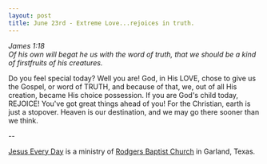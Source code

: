 ```yaml
---
layout: post
title: June 23rd - Extreme Love...rejoices in truth.
---
```


_James 1:18  
Of his own will begat he us with the word of truth, that we should
be a kind of firstfruits of his creatures._

Do you feel special today? Well you are! God, in His LOVE, chose to
give us the Gospel, or word of TRUTH, and because of that, we, out of
all His creation, became His choice possession. If you are God's
child today, REJOICE! You've got great things ahead of you! For the
Christian, earth is just a stopover. Heaven is our destination, and
we may go there sooner than we think.

 --

<a href=http://jesuseveryday.net>Jesus Every Day</a> is a ministry of <a href=http://rodgersbaptist.net>Rodgers Baptist Church</a> in Garland, Texas.
